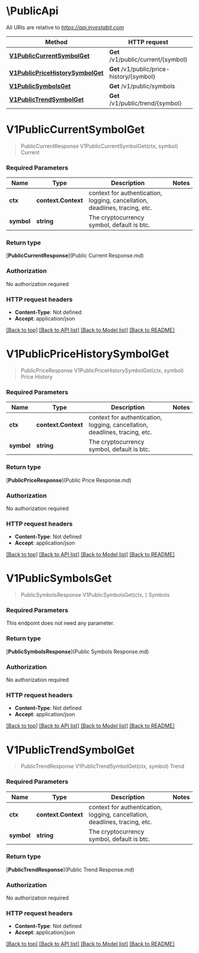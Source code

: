 # \PublicApi

All URIs are relative to *https://api.investabit.com*

Method | HTTP request | Description
------------- | ------------- | -------------
[**V1PublicCurrentSymbolGet**](PublicApi.md#V1PublicCurrentSymbolGet) | **Get** /v1/public/current/{symbol} | Current
[**V1PublicPriceHistorySymbolGet**](PublicApi.md#V1PublicPriceHistorySymbolGet) | **Get** /v1/public/price-history/{symbol} | Price History
[**V1PublicSymbolsGet**](PublicApi.md#V1PublicSymbolsGet) | **Get** /v1/public/symbols | Symbols
[**V1PublicTrendSymbolGet**](PublicApi.md#V1PublicTrendSymbolGet) | **Get** /v1/public/trend/{symbol} | Trend


# **V1PublicCurrentSymbolGet**
> PublicCurrentResponse V1PublicCurrentSymbolGet(ctx, symbol)
Current



### Required Parameters

Name | Type | Description  | Notes
------------- | ------------- | ------------- | -------------
 **ctx** | **context.Context** | context for authentication, logging, cancellation, deadlines, tracing, etc.
  **symbol** | **string**| The cryptocurrency symbol, default is btc. | 

### Return type

[**PublicCurrentResponse**](Public Current Response.md)

### Authorization

No authorization required

### HTTP request headers

 - **Content-Type**: Not defined
 - **Accept**: application/json

[[Back to top]](#) [[Back to API list]](../README.md#documentation-for-api-endpoints) [[Back to Model list]](../README.md#documentation-for-models) [[Back to README]](../README.md)

# **V1PublicPriceHistorySymbolGet**
> PublicPriceResponse V1PublicPriceHistorySymbolGet(ctx, symbol)
Price History



### Required Parameters

Name | Type | Description  | Notes
------------- | ------------- | ------------- | -------------
 **ctx** | **context.Context** | context for authentication, logging, cancellation, deadlines, tracing, etc.
  **symbol** | **string**| The cryptocurrency symbol, default is btc. | 

### Return type

[**PublicPriceResponse**](Public Price Response.md)

### Authorization

No authorization required

### HTTP request headers

 - **Content-Type**: Not defined
 - **Accept**: application/json

[[Back to top]](#) [[Back to API list]](../README.md#documentation-for-api-endpoints) [[Back to Model list]](../README.md#documentation-for-models) [[Back to README]](../README.md)

# **V1PublicSymbolsGet**
> PublicSymbolsResponse V1PublicSymbolsGet(ctx, )
Symbols



### Required Parameters
This endpoint does not need any parameter.

### Return type

[**PublicSymbolsResponse**](Public Symbols Response.md)

### Authorization

No authorization required

### HTTP request headers

 - **Content-Type**: Not defined
 - **Accept**: application/json

[[Back to top]](#) [[Back to API list]](../README.md#documentation-for-api-endpoints) [[Back to Model list]](../README.md#documentation-for-models) [[Back to README]](../README.md)

# **V1PublicTrendSymbolGet**
> PublicTrendResponse V1PublicTrendSymbolGet(ctx, symbol)
Trend



### Required Parameters

Name | Type | Description  | Notes
------------- | ------------- | ------------- | -------------
 **ctx** | **context.Context** | context for authentication, logging, cancellation, deadlines, tracing, etc.
  **symbol** | **string**| The cryptocurrency symbol, default is btc. | 

### Return type

[**PublicTrendResponse**](Public Trend Response.md)

### Authorization

No authorization required

### HTTP request headers

 - **Content-Type**: Not defined
 - **Accept**: application/json

[[Back to top]](#) [[Back to API list]](../README.md#documentation-for-api-endpoints) [[Back to Model list]](../README.md#documentation-for-models) [[Back to README]](../README.md)


